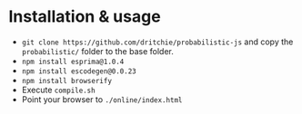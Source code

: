 Installation & usage
================

- `git clone https://github.com/dritchie/probabilistic-js` and copy the `probabilistic/` folder to the base folder.
- `npm install esprima@1.0.4`
- `npm install escodegen@0.0.23`
- `npm install browserify`
- Execute `compile.sh`
- Point your browser to `./online/index.html`